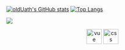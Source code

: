 <!--展示自己 可以跳转到主页的链接 -->
[![oldUath's GitHub stats](https://github-readme-stats.vercel.app/api?username=oldUath&theme=buefy)](https://github.com/oldUath)
[![Top Langs](https://github-readme-stats.vercel.app/api/top-langs/?username=oldUath&layout=compact&theme=buefy)](https://www.baidu.com)

<!-- // total - contribution -->
![](https://github-readme-streak-stats.herokuapp.com/?user=oldUath&theme=highcontrast)
<p align="center">
	<img src=".https://github.com/oldUath/to-beautiful/blob/main/icon/vue.svg" width="40" height="40" alt="vue" />
	<img src=".https://github.com/oldUath/to-beautiful/blob/main/icon/angularjs.svg" width="40" height="40" alt="css" />
</p>




